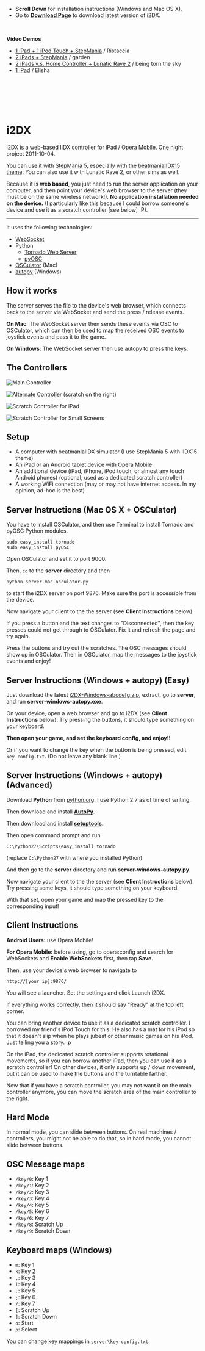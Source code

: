 * __Scroll Down__ for installation instructions (Windows and Mac OS X).
* Go to [__Download Page__](https://github.com/dtinth/i2DX/downloads) to download latest version of i2DX.


&nbsp;


__Video Demos__

* [1 iPad + 1 iPod Touch + StepMania](http://www.youtube.com/watch?v=C3cZsZYK4Jo) / Ristaccia
* [2 iPads + StepMania](http://www.youtube.com/watch?v=f7GBGOO5DRw&feature=channel) / garden
* [2 iPads v.s. Home Controller + Lunatic Rave 2](http://www.youtube.com/watch?v=RfJ5FoVZiBs) / being torn the sky
* [1 iPad](http://www.youtube.com/watch?v=tiuCW311GEA) / Elisha

&nbsp;

&nbsp;

&nbsp;


i2DX
=======

i2DX is a web-based IIDX controller for iPad / Opera Mobile. One night project 2011-10-04.

You can use it with [StepMania 5](http://www.stepmania.com/), especially with the
[beatmaniaIIDX15 theme](http://www.stepmania.com/forums/showthread.php?28308-SM5-beatmaniaIIDX15-theme-and-noteskin&p=195991#post195991).
You can also use it with Lunatic Rave 2, or other sims as well.

Because it is __web based__, you just need to run the server application on your computer,
and then point your device's web browser to the server (they must be on the same wireless network!).
__No application installation needed on the device.__ (I particularly like this because I could borrow
someone's device and use it as a scratch controller [see below] :P).

--------------

It uses the following technologies:

* [WebSocket](http://websocket.org/)
* Python
	* [Tornado Web Server](http://www.tornadoweb.org/)
	* [pyOSC](https://trac.v2.nl/wiki/pyOSC)
* [OSCulator](http://www.osculator.net/) (Mac)
* [autopy](http://www.autopy.org/) (Windows)



How it works
------------

The server serves the file to the device's web browser, which connects back to
the server via WebSocket and send the press / release events.

__On Mac__: The WebSocket server then sends these events via OSC to OSCulator, which can then be used to
map the received OSC events to joystick events and pass it to the game.

__On Windows__: The WebSocket server then use autopy to press the keys.



The Controllers
---------------

![Main Controller](http://dl.dropbox.com/u/25097375/Documentation%20Images/i2DX/Main.png?x=1)

![Alternate Controller (scratch on the right)](http://dl.dropbox.com/u/25097375/Documentation%20Images/i2DX/Alternate.png?x=1)

![Scratch Controller for iPad](http://dl.dropbox.com/u/25097375/Documentation%20Images/i2DX/Scratch2.png?x=1)

![Scratch Controller for Small Screens](http://dl.dropbox.com/u/25097375/Documentation%20Images/i2DX/Scratch.png?x=1)



Setup
-----

* A computer with beatmaniaIIDX simulator (I use StepMania 5 with IIDX15 theme)
* An iPad or an Android tablet device with Opera Mobile
* An additional device (iPad, iPhone, iPod touch, or almost any touch Android phones) (optional, used as a dedicated scratch controller)
* A working WiFi connection (may or may not have internet access. In my opinion, ad-hoc is the best)



Server Instructions (Mac OS X + OSCulator)
------------------------------------------

You have to install OSCulator, and then use Terminal to install Tornado and pyOSC Python modules.

    sudo easy_install tornado
    sudo easy_install pyOSC

Open OSCulator and set it to port 9000.

Then, `cd` to the __server__ directory and then

    python server-mac-osculator.py

to start the i2DX server on port 9876. Make sure the port is accessible from the device.

Now navigate your client to the the server (see __Client Instructions__ below).

If you press a button and the text changes to "Disconnected", then the key presses
could not get through to OSCulator. Fix it and refresh the page and try again.

Press the buttons and try out the scratches. The OSC messages should show up in OSCulator.
Then in OSCulator, map the messages to the joystick events and enjoy!





<span id="easy-installation-windows">Server Instructions (Windows + autopy) (Easy)</span>
---------------------------------------------

Just download the latest [i2DX-Windows-abcdefg.zip](https://github.com/dtinth/i2DX/downloads),
extract, go to __server__, and run __server-windows-autopy.exe__.

On your device, open a web browser and go to i2DX (see __Client Instructions__ below).
Try pressing the buttons, it should type something on your keyboard.

__Then open your game, and set the keyboard config, and enjoy!!__

Or if you want to change the key when the button is being pressed,
edit `key-config.txt`. (Do not leave any blank line.)


Server Instructions (Windows + autopy) (Advanced)
-------------------------------------------------

Download __Python__ from [python.org](http://python.org/download/). I use Python 2.7 as of time of writing.

Then download and install [__AutoPy__](http://pypi.python.org/pypi/autopy/).

Then download and install [__setuptools__](pypi.python.org/pypi/setuptools).

Then open command prompt and run

    C:\Python27\Scripts\easy_install tornado

(replace `C:\Python27` with where you installed Python)

And then go to the __server__ directory and run __server-windows-autopy.py__.

Now navigate your client to the the server (see __Client Instructions__ below).
Try pressing some keys, it should type something on your keyboard.

With that set, open your game and map the pressed key to the corresponding input!





<span id="client-instructions">Client Instructions</span>
-------------------

__Android Users:__ use Opera Mobile!

__For Opera Mobile:__ before using, go to opera:config and search for WebSockets
and __Enable WebSockets__ first, then tap __Save__.

Then, use your device's web browser to navigate to

    http://[your ip]:9876/

You will see a launcher. Set the settings and click Launch i2DX.

If everything works correctly, then it should say "Ready" at the top left corner.

You can bring another device to use it as a dedicated scratch controller.
I borrowed my friend's iPod Touch for this.
He also has a mat for his iPod so that it doesn't slip when he plays jubeat or other music
games on his iPod. Just telling you a story. ;p

On the iPad, the dedicated scratch controller supports rotational movements, so if you
can borrow another iPad, then you can use it as a scratch controller! On other devices, it
only supports up / down movement, but it can be used to make the buttons and the turntable farther.

Now that if you have a scratch controller, you may not want it on the main controller anymore,
you can move the scratch area of the main controller to the right.



Hard Mode
---------

In normal mode, you can slide between buttons.
On real machines / controllers, you might not be able to do that, so in hard
mode, you cannot slide between buttons.




OSC Message maps
----------------

* `/key/0`: Key 1
* `/key/1`: Key 2
* `/key/2`: Key 3
* `/key/3`: Key 4
* `/key/4`: Key 5
* `/key/5`: Key 6
* `/key/6`: Key 7
* `/key/8`: Scratch Up
* `/key/9`: Scratch Down



Keyboard maps (Windows)
-----------------------

* `m`: Key 1
* `k`: Key 2
* `,`: Key 3
* `l`: Key 4
* `.`: Key 5
* `;`: Key 6
* `/`: Key 7
* `[`: Scratch Up
* `]`: Scratch Down
* `o`: Start
* `p`: Select

You can change key mappings in `server\key-config.txt`.
